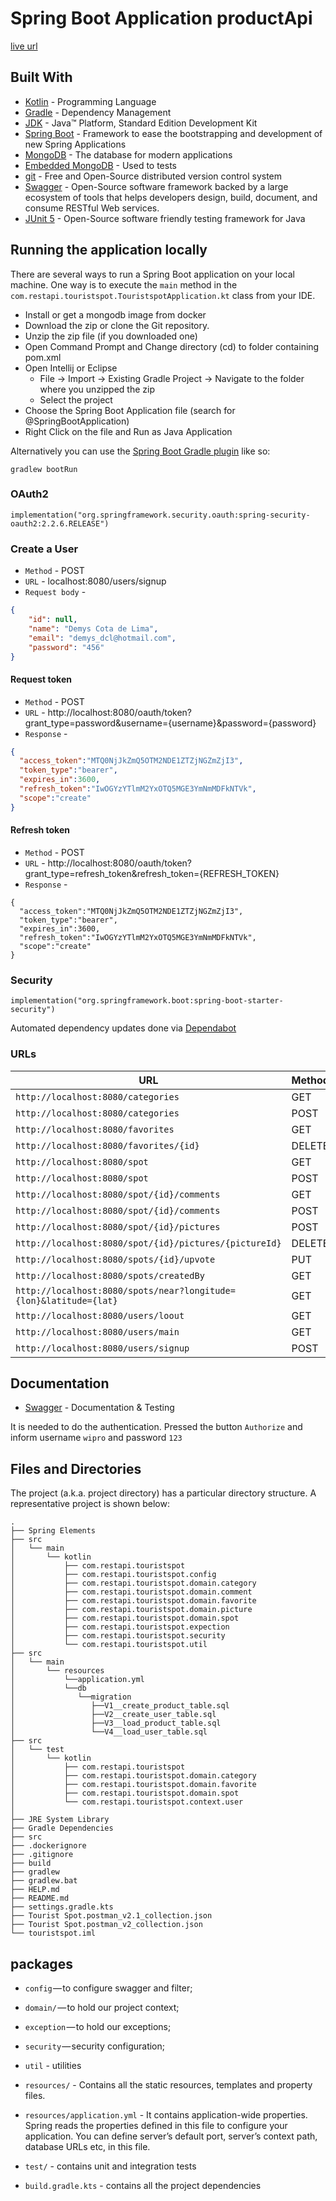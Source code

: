 # Spring Boot Application productApi

[live url](https://touristspotrest.herokuapp.com/)

## Built With

*   [Kotlin](https://kotlinlang.org/) - Programming Language
* 	[Gradle](https://gradle.org/) - Dependency Management
* 	[JDK](http://www.oracle.com/technetwork/java/javase/downloads/jdk8-downloads-2133151.html) - Java™ Platform, Standard Edition Development Kit 
* 	[Spring Boot](https://spring.io/projects/spring-boot) - Framework to ease the bootstrapping and development of new Spring Applications
* 	[MongoDB](https://www.mongodb.com/) - The database for modern applications
*   [Embedded MongoDB](https://github.com/michaelmosmann/embedmongo.flapdoodle.de) - Used to tests
* 	[git](https://git-scm.com/) - Free and Open-Source distributed version control system 
* 	[Swagger](https://swagger.io/) - Open-Source software framework backed by a large ecosystem of tools that helps developers design, build, document, and consume RESTful Web services.
* 	[JUnit 5](https://junit.org/junit5/) - Open-Source software friendly testing framework for Java

## Running the application locally

There are several ways to run a Spring Boot application on your local machine. One way is to execute the `main` method in the `com.restapi.touristspot.TouristspotApplication.kt` class from your IDE.

- Install or get a mongodb image from docker
- Download the zip or clone the Git repository.
- Unzip the zip file (if you downloaded one)
- Open Command Prompt and Change directory (cd) to folder containing pom.xml
- Open Intellij or Eclipse 
   - File -> Import -> Existing Gradle Project -> Navigate to the folder where you unzipped the zip
   - Select the project
- Choose the Spring Boot Application file (search for @SpringBootApplication)
- Right Click on the file and Run as Java Application

Alternatively you can use the [Spring Boot Gradle plugin](https://docs.spring.io/spring-boot/docs/current/gradle-plugin/reference/html/) like so:

```shell
gradlew bootRun
```

### OAuth2

```
implementation("org.springframework.security.oauth:spring-security-oauth2:2.2.6.RELEASE")
```

### Create a User
- `Method` - POST
- `URL` - localhost:8080/users/signup
- `Request body` -
```json
{
    "id": null,
    "name": "Demys Cota de Lima",
    "email": "demys_dcl@hotmail.com",
    "password": "456"
}
```
#### Request token
- `Method` - POST
- `URL` - http://localhost:8080/oauth/token?grant_type=password&username={username}&password={password}
- `Response` - 
```json
{
  "access_token":"MTQ0NjJkZmQ5OTM2NDE1ZTZjNGZmZjI3",
  "token_type":"bearer",
  "expires_in":3600,
  "refresh_token":"IwOGYzYTlmM2YxOTQ5MGE3YmNmMDFkNTVk",
  "scope":"create"
}
```

#### Refresh token
- `Method` - POST
- `URL` - http://localhost:8080/oauth/token?grant_type=refresh_token&refresh_token={REFRESH_TOKEN}
- `Response` - 
```
{
  "access_token":"MTQ0NjJkZmQ5OTM2NDE1ZTZjNGZmZjI3",
  "token_type":"bearer",
  "expires_in":3600,
  "refresh_token":"IwOGYzYTlmM2YxOTQ5MGE3YmNmMDFkNTVk",
  "scope":"create"
}
```

### Security

```
implementation("org.springframework.boot:spring-boot-starter-security")
```

Automated dependency updates done via [Dependabot](https://dependabot.com/)

### URLs

|  URL |  Method |
|----------|--------------|
|`http://localhost:8080/categories`                                  | GET |
|`http://localhost:8080/categories`                                  | POST |
|`http://localhost:8080/favorites`                                   | GET |
|`http://localhost:8080/favorites/{id}`                              | DELETE |
|`http://localhost:8080/spot`                                        | GET |
|`http://localhost:8080/spot`                                        | POST |
|`http://localhost:8080/spot/{id}/comments`                          | GET | 
|`http://localhost:8080/spot/{id}/comments`                          | POST | 
|`http://localhost:8080/spot/{id}/pictures`                          | POST |
|`http://localhost:8080/spot/{id}/pictures/{pictureId}`              | DELETE | 
|`http://localhost:8080/spots/{id}/upvote`                           | PUT | 
|`http://localhost:8080/spots/createdBy`                             | GET | 
|`http://localhost:8080/spots/near?longitude={lon}&latitude={lat}`   | GET | 
|`http://localhost:8080/users/loout`                                 | GET | 
|`http://localhost:8080/users/main`                                  | GET |
|`http://localhost:8080/users/signup`                                | POST |

## Documentation

* [Swagger](http://localhost:8080/swagger-ui.html) - Documentation & Testing

It is needed to do the authentication.
Pressed the button `Authorize` and inform username `wipro` and password `123`

## Files and Directories

The project (a.k.a. project directory) has a particular directory structure. A representative project is shown below:

```
.
├── Spring Elements
├── src
│   └── main
│       └── kotlin
│           ├── com.restapi.touristspot
│           ├── com.restapi.touristspot.config
│           ├── com.restapi.touristspot.domain.category
│           ├── com.restapi.touristspot.domain.comment
│           ├── com.restapi.touristspot.domain.favorite
│           ├── com.restapi.touristspot.domain.picture
│           ├── com.restapi.touristspot.domain.spot
│           ├── com.restapi.touristspot.expection
│           ├── com.restapi.touristspot.security
│           └── com.restapi.touristspot.util
├── src
│   └── main
│       └── resources
│           └──application.yml
│           └──db
│              └──migration
│                 ├──V1__create_product_table.sql
│                 ├──V2__create_user_table.sql
│                 ├──V3__load_product_table.sql
│                 └──V4__load_user_table.sql
├── src
│   └── test
│       └── kotlin
│           ├── com.restapi.touristspot
│           ├── com.restapi.touristspot.domain.category
│           ├── com.restapi.touristspot.domain.favorite
│           ├── com.restapi.touristspot.domain.spot
│           └── com.restapi.touristspot.context.user
│
├── JRE System Library
├── Gradle Dependencies
├── src
├── .dockerignore
├── .gitignore
├── build
├── gradlew
├── gradlew.bat
├── HELP.md
├── README.md
├── settings.gradle.kts
├── Tourist Spot.postman_v2.1_collection.json
├── Tourist Spot.postman_v2_collection.json
└── touristspot.iml
```

## packages

- `config` — to configure swagger and filter;
- `domain/` — to hold our project context;
- `exception` — to hold our exceptions;
- `security` — security configuration;
- `util` - utilities


- `resources/` - Contains all the static resources, templates and property files.
- `resources/application.yml` - It contains application-wide properties. Spring reads the properties defined in this file to configure your application. You can define server’s default port, server’s context path, database URLs etc, in this file.

- `test/` - contains unit and integration tests

- `build.gradle.kts` - contains all the project dependencies

